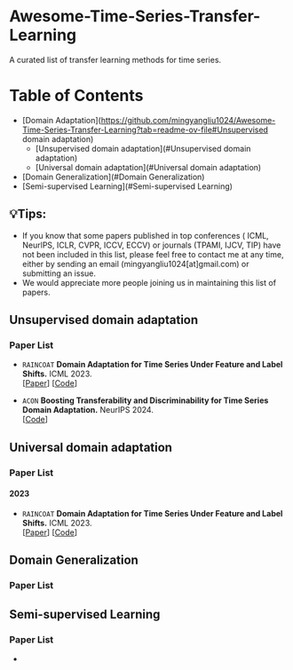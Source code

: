 # Awesome-Time-Series-Transfer-Learning


A curated list of transfer learning methods for time series.

# Table of Contents

- [Domain Adaptation](https://github.com/mingyangliu1024/Awesome-Time-Series-Transfer-Learning?tab=readme-ov-file#Unsupervised domain adaptation)
  - [Unsupervised domain adaptation](#Unsupervised domain adaptation)
  - [Universal domain adaptation](#Universal domain adaptation)
- [Domain Generalization](#Domain Generalization)
- [Semi-supervised Learning](#Semi-supervised Learning)

## 💡Tips:

- If you know that some papers published in top conferences ( ICML, NeurlPS, ICLR, CVPR, ICCV, ECCV) or journals (TPAMI, IJCV, TIP) have not been included in this list, please feel free to contact me at any time, either by sending an email (mingyangliu1024[at]gmail.com) or submitting an issue.
- We would appreciate more people joining us in maintaining this list of papers.  

## Unsupervised domain adaptation

### Paper List

- `RAINCOAT` **Domain Adaptation for Time Series Under Feature and Label Shifts.** ICML 2023.  
  [[Paper](https://proceedings.mlr.press/v202/he23b.html)] [[Code](https://github.com/mims-harvard/Raincoat)]

- `ACON` **Boosting Transferability and Discriminability for Time Series Domain Adaptation.** NeurIPS 2024.  
  [[Code](https://github.com/mingyangliu1024/ACON)] 

## Universal domain adaptation

### Paper List

#### 2023 

- `RAINCOAT` **Domain Adaptation for Time Series Under Feature and Label Shifts.** ICML 2023.  
  [[Paper](https://proceedings.mlr.press/v202/he23b.html)] [[Code](https://github.com/mims-harvard/Raincoat)]


## Domain Generalization

### Paper List



## Semi-supervised Learning

### Paper List

- 

